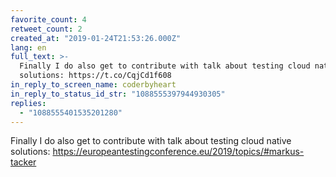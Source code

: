 ```yaml
---
favorite_count: 4
retweet_count: 2
created_at: "2019-01-24T21:53:26.000Z"
lang: en
full_text: >-
  Finally I do also get to contribute with talk about testing cloud native
  solutions: https://t.co/CqjCd1f608
in_reply_to_screen_name: coderbyheart
in_reply_to_status_id_str: "1088555397944930305"
replies:
  - "1088555401535201280"
---
```


Finally I do also get to contribute with talk about testing cloud native
solutions: <https://europeantestingconference.eu/2019/topics/#markus-tacker>
